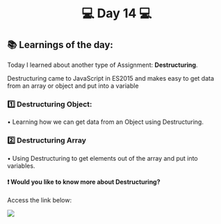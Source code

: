 <h1 align="center">💻 Day 14 💻</h1>

<h2>📚 Learnings of the day:</h2>
<p>Today I learned about another type of Assignment: <b>Destructuring</b>.</p>
<p> Destructuring came to JavaScript in ES2015 and makes easy to get data from an array or object and put into a variable</p>

<h3>1️⃣ Destructuring Object: </h3>
<p>• Learning how we can get data from an Object using Destructuring.<p>

<h3>2️⃣ Destructuring  Array</h3>
<p>• Using Destructuring to get elements out of the array and put into variables.<p>

<h4>❗ Would you like to know more about Destructuring?</h4>
<p> Access the link below:</p>
<a href="https://developer.mozilla.org/en-US/docs/Web/JavaScript/Reference/Operators/Destructuring_assignment">
<img src="https://img.shields.io/static/v1?label=USE&message=DESTRUCTURING&color=f0d500&style=for-the-badge"/>
</a>


